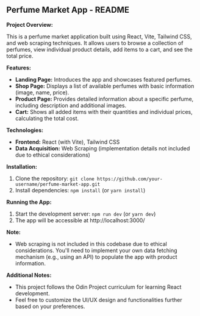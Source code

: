 ## Perfume Market App - README

**Project Overview:**

This is a perfume market application built using React, Vite, Tailwind CSS, and web scraping techniques. It allows users to browse a collection of perfumes, view individual product details, add items to a cart, and see the total price.

**Features:**

* **Landing Page:** Introduces the app and showcases featured perfumes.
* **Shop Page:** Displays a list of available perfumes with basic information (image, name, price).
* **Product Page:** Provides detailed information about a specific perfume, including description and additional images.
* **Cart:** Shows all added items with their quantities and individual prices, calculating the total cost.

**Technologies:**

* **Frontend:** React (with Vite), Tailwind CSS
* **Data Acquisition:** Web Scraping (implementation details not included due to ethical considerations)

**Installation:**

1. Clone the repository: `git clone https://github.com/your-username/perfume-market-app.git`
2. Install dependencies: `npm install` (or `yarn install`)

**Running the App:**

1. Start the development server: `npm run dev` (or `yarn dev`)
2. The app will be accessible at http://localhost:3000/

**Note:**

* Web scraping is not included in this codebase due to ethical considerations. You'll need to implement your own data fetching mechanism (e.g., using an API) to populate the app with product information.

**Additional Notes:**

* This project follows the Odin Project curriculum for learning React development.
* Feel free to customize the UI/UX design and functionalities further based on your preferences.

